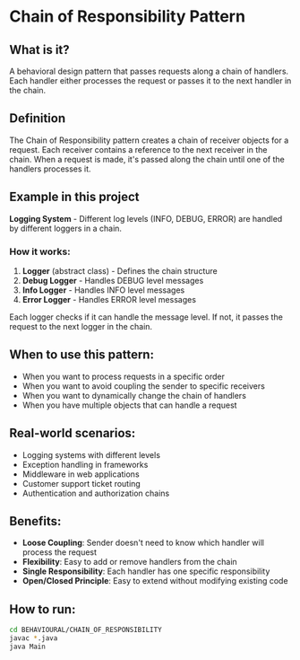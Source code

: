 # Chain of Responsibility Pattern

## What is it?
A behavioral design pattern that passes requests along a chain of handlers. Each handler either processes the request or passes it to the next handler in the chain.

## Definition
The Chain of Responsibility pattern creates a chain of receiver objects for a request. Each receiver contains a reference to the next receiver in the chain. When a request is made, it's passed along the chain until one of the handlers processes it.

## Example in this project
**Logging System** - Different log levels (INFO, DEBUG, ERROR) are handled by different loggers in a chain.

### How it works:
1. **Logger** (abstract class) - Defines the chain structure
2. **Debug Logger** - Handles DEBUG level messages
3. **Info Logger** - Handles INFO level messages  
4. **Error Logger** - Handles ERROR level messages

Each logger checks if it can handle the message level. If not, it passes the request to the next logger in the chain.

## When to use this pattern:
- When you want to process requests in a specific order
- When you want to avoid coupling the sender to specific receivers
- When you want to dynamically change the chain of handlers
- When you have multiple objects that can handle a request

## Real-world scenarios:
- Logging systems with different levels
- Exception handling in frameworks
- Middleware in web applications
- Customer support ticket routing
- Authentication and authorization chains

## Benefits:
- **Loose Coupling**: Sender doesn't need to know which handler will process the request
- **Flexibility**: Easy to add or remove handlers from the chain
- **Single Responsibility**: Each handler has one specific responsibility
- **Open/Closed Principle**: Easy to extend without modifying existing code

## How to run:
```bash
cd BEHAVIOURAL/CHAIN_OF_RESPONSIBILITY
javac *.java
java Main
```
